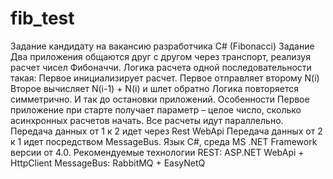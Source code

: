# fib_test
Задание кандидату на вакансию разработчика C#
(Fibonacci)
Задание
Два приложения общаются друг с другом через транспорт, реализуя расчет чисел Фибоначчи.
Логика расчета одной последовательности такая:
Первое инициализирует расчет.
Первое отправляет второму N(i)
Второе вычисляет N(i-1) + N(i) и шлет обратно
Логика повторяется симметрично.
И так до остановки приложений.
Особенности
Первое приложение при старте получает параметр – целое число, сколько асинхронных расчетов начать. Все расчеты
идут параллельно.
Передача данных от 1 к 2 идет через Rest WebApi
Передача данных от 2 к 1 идет посредством MessageBus.
Язык C#, среда MS .NET Framework версии от 4.0.
Рекомендуемые технологии
REST: ASP.NET WebApi + HttpClient
MessageBus: RabbitMQ + EasyNetQ
